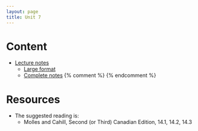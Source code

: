 ```yaml
---
layout: page
title: Unit 7
---
```


# Content

* [Lecture notes](materials/exploitation.handouts.pdf)
    * [Large format](materials/exploitation.large.pdf)
    * [Complete notes](materials/exploitation.complete.pdf)
{% comment %} 
{% endcomment %} 

# Resources

* The suggested reading is:
  * Molles and Cahill, Second (or Third) Canadian Edition, 14.1, 14.2, 14.3


